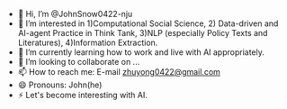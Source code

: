 - 👋 Hi, I’m @JohnSnow0422-nju
- 👀 I’m interested in 1)Computational Social Science, 2) Data-driven and AI-agent Practice in Think Tank, 3)NLP (especially Policy Texts and Literatures), 4)Information Extraction.
- 🌱 I’m currently learning how to work and live with AI appropriately.
- 💞️ I’m looking to collaborate on ...
- 📫 How to reach me: E-mail zhuyong0422@gmail.com 
- 😄 Pronouns: John(he)
- ⚡ Let's become interesting with AI.

<!---
JohnSnow0422-nju/JohnSnow0422-nju is a ✨ special ✨ repository because its `README.md` (this file) appears on your GitHub profile.
You can click the Preview link to take a look at your changes.
--->
